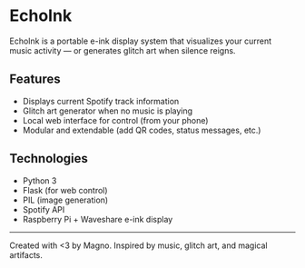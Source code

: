 # EchoInk

EchoInk is a portable e-ink display system that visualizes your current music activity — or generates glitch art when silence reigns.

## Features

- Displays current Spotify track information
- Glitch art generator when no music is playing
- Local web interface for control (from your phone)
- Modular and extendable (add QR codes, status messages, etc.)

## Technologies

- Python 3
- Flask (for web control)
- PIL (image generation)
- Spotify API
- Raspberry Pi + Waveshare e-ink display

---

Created with <3 by Magno. Inspired by music, glitch art, and magical artifacts.

